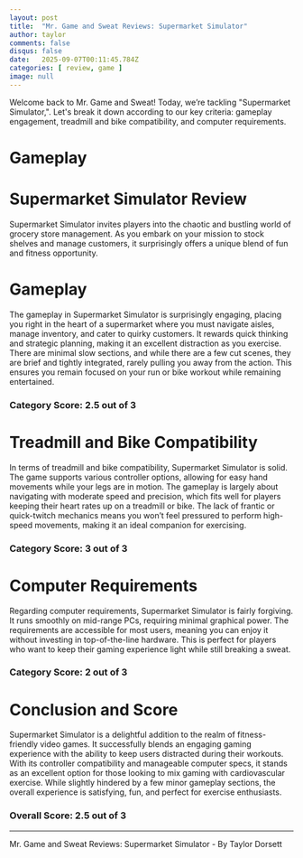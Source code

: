 ```yaml
---
layout: post
title:  "Mr. Game and Sweat Reviews: Supermarket Simulator"
author: taylor
comments: false
disqus: false
date:   2025-09-07T00:11:45.784Z
categories: [ review, game ]
image: null
---
```


Welcome back to Mr. Game and Sweat! Today, we’re tackling "Supermarket Simulator,". Let's break it down according to our key criteria: gameplay engagement, treadmill and bike compatibility, and computer requirements.

# Gameplay

# Supermarket Simulator Review

Supermarket Simulator invites players into the chaotic and bustling world of grocery store management. As you embark on your mission to stock shelves and manage customers, it surprisingly offers a unique blend of fun and fitness opportunity.

# Gameplay

The gameplay in Supermarket Simulator is surprisingly engaging, placing you right in the heart of a supermarket where you must navigate aisles, manage inventory, and cater to quirky customers. It rewards quick thinking and strategic planning, making it an excellent distraction as you exercise. There are minimal slow sections, and while there are a few cut scenes, they are brief and tightly integrated, rarely pulling you away from the action. This ensures you remain focused on your run or bike workout while remaining entertained.

### Category Score: 2.5 out of 3

# Treadmill and Bike Compatibility

In terms of treadmill and bike compatibility, Supermarket Simulator is solid. The game supports various controller options, allowing for easy hand movements while your legs are in motion. The gameplay is largely about navigating with moderate speed and precision, which fits well for players keeping their heart rates up on a treadmill or bike. The lack of frantic or quick-twitch mechanics means you won’t feel pressured to perform high-speed movements, making it an ideal companion for exercising. 

### Category Score: 3 out of 3

# Computer Requirements

Regarding computer requirements, Supermarket Simulator is fairly forgiving. It runs smoothly on mid-range PCs, requiring minimal graphical power. The requirements are accessible for most users, meaning you can enjoy it without investing in top-of-the-line hardware. This is perfect for players who want to keep their gaming experience light while still breaking a sweat.

### Category Score: 2 out of 3

# Conclusion and Score

Supermarket Simulator is a delightful addition to the realm of fitness-friendly video games. It successfully blends an engaging gaming experience with the ability to keep users distracted during their workouts. With its controller compatibility and manageable computer specs, it stands as an excellent option for those looking to mix gaming with cardiovascular exercise. While slightly hindered by a few minor gameplay sections, the overall experience is satisfying, fun, and perfect for exercise enthusiasts. 

### Overall Score: 2.5 out of 3

---

Mr. Game and Sweat Reviews: Supermarket Simulator - By Taylor Dorsett
